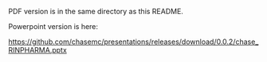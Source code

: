 PDF version is in the same directory as this README.

Powerpoint version is here:

https://github.com/chasemc/presentations/releases/download/0.0.2/chase_RINPHARMA.pptx

